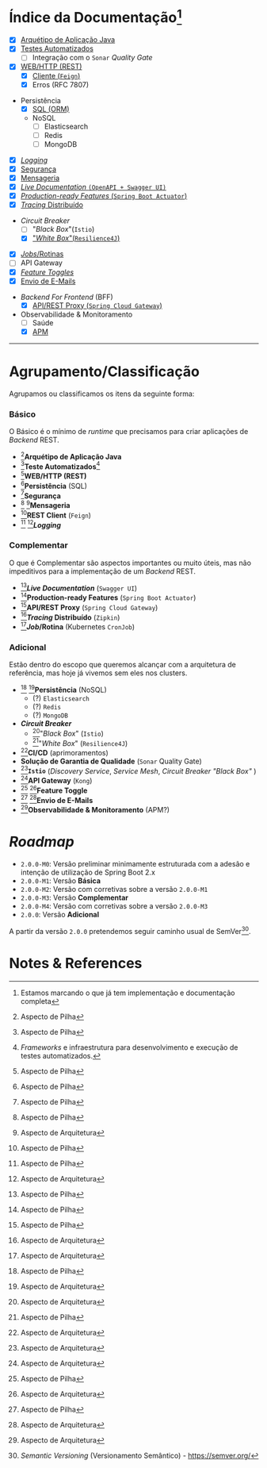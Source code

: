 # Índice da Documentação[^todo]

- [x] [Arquétipo de Aplicação Java](ARQUETIPO.md)
- [x] [Testes Automatizados](TESTES.md)
  - [ ] Integração com o `Sonar` _Quality Gate_
- [x] [WEB/HTTP (REST)](REST.md)
  - [x] [Cliente (`Feign`)](RESTCLIENT.md)
  - [x] Erros (RFC 7807)
- Persistência
  - [x] [SQL (ORM)](PERSISTENCIA-SQL.md)
  - NoSQL
    - [ ] Elasticsearch
    - [ ] Redis
    - [ ] MongoDB
- [x] [_Logging_](LOGS.md)
- [x] [Segurança](SEGURANCA.md)
- [x] [Mensageria](MENSAGERIA.md)
- [x] [_Live Documentation_ `(OpenAPI + Swagger UI)`](SWAGGER-UI.md)
- [x] [_Production-ready Features_ (`Spring Boot Actuator`)](ACTUATOR.md)
- [x] [_Tracing_ Distribuído](TRACING-DISTRIBUIDO.md)
- _Circuit Breaker_
  - [ ] "_Black Box_"(`Istio`)
  - [x] ["_White Box_"(`Resilience4J`)](./RESILIENCE4J.md)
- [x] [_Jobs_/Rotinas](JOBS.md)
- [ ] API Gateway
- [x] [_Feature Toggles_](FEATURE-TOGGLES.md)
- [x] [Envio de E-Mails](./EMAIL.md)
- _Backend For Frontend_ (BFF)
  - [x] [API/REST Proxy (`Spring Cloud Gateway`)](./API-ROUTER.md)
- Observabilidade & Monitoramento
  - [ ] Saúde
  - [x] [APM](./APM.md)

---

# Agrupamento/Classificação

Agrupamos ou classificamos os itens da seguinte forma:

### Básico

O Básico é o mínimo de _runtime_ que precisamos para criar aplicações de _Backend_ REST.

- [^aspecto-pilha]**Arquétipo de Aplicação Java**
- [^aspecto-pilha]**Teste Automatizados**[^testes]
- [^aspecto-pilha]**WEB/HTTP (REST)**
- [^aspecto-pilha]**Persistência** (SQL)
- [^aspecto-pilha]**Segurança**
- [^aspecto-pilha] [^aspecto-arq]**Mensageria**
- [^aspecto-pilha]**REST Client** (`Feign`)
- [^aspecto-pilha] [^aspecto-arq]**_Logging_**

### Complementar

O que é Complementar são aspectos importantes ou muito úteis, mas não impeditivos para a implementação de um _Backend_ REST.

- [^aspecto-pilha]**_Live Documentation_** (`Swagger UI`)
- [^aspecto-pilha]**Production-ready Features** (`Spring Boot Actuator`)
- [^aspecto-pilha]**API/REST Proxy** (`Spring Cloud Gateway`)
- [^aspecto-arq]**_Tracing_ Distribuído** (`Zipkin`)
- [^aspecto-arq]**_Job_/Rotina** (Kubernetes `CronJob`)

### Adicional

Estão dentro do escopo que queremos alcançar com a arquitetura de referência, mas hoje já vivemos sem eles nos clusters.

- [^aspecto-pilha] [^aspecto-arq]**Persistência** (NoSQL)
  - (?) `Elasticsearch`
  - (?) `Redis`
  - (?) `MongoDB`
- **_Circuit Breaker_**
  - [^aspecto-arq]"_Black Box_" (`Istio`)
  - [^aspecto-pilha]"_White Box_" (`Resilience4J`)
- [^aspecto-arq]**CI/CD** (aprimoramentos)
- **Solução de Garantia de Qualidade** (`Sonar` Quality Gate)
- [^aspecto-arq]**`Istio`** (_Discovery Service_, _Service Mesh_, _Circuit Breaker "Black Box"_ )
- [^aspecto-arq]**API Gateway** (`Kong`)
- [^aspecto-pilha] [^aspecto-arq]**Feature Toggle**
- [^aspecto-pilha] [^aspecto-arq]**Envio de E-Mails**
- [^aspecto-arq]**Observabilidade & Monitoramento** (APM?)

# _Roadmap_

- `2.0.0-M0`: Versão preliminar minimamente estruturada com a adesão e intenção de utilização de Spring Boot 2.x
- `2.0.0-M1`: Versão **Básica**
- `2.0.0-M2`: Versão com corretivas sobre a versão `2.0.0-M1`
- `2.0.0-M3`: Versão **Complementar**
- `2.0.0-M4`: Versão com corretivas sobre a versão `2.0.0-M3`
- `2.0.0`: Versão **Adicional**

A partir da versão `2.0.0` pretendemos seguir caminho usual de SemVer[^semver].

# Notes & References

[^todo]: Estamos marcando o que já tem implementação e documentação completa
[^contextos-de-endpoints]: `/rest`, `/feeds`, `refs`, `/diagnostics`, `/manager`
[^cobertura-existe-falta-extrair]: Já existe bateria de teste, falta coletar os valores
[^problem-spring-Web]: `org.zalando:problem-spring-web` https://github.com/zalando/problem-spring-web
[^doc-so-escrita]: Documentação apenas escrita, ainda não publicada
[^pipeline-cicd]: Impacto no Pipeline de desenvolvimento de aplicações. Isso normalmente envolve alterar o[ Pipeline de aplicações](https://xpto.com/cgs/DEVOPS/automations/gitlab-pipeline) ou [Chart `capes-aplic`](https://xpto.com/cgs/DEVOPS/helm/chart-capes-aplic)
[^testes]: _Frameworks_ e infraestrutura para desenvolvimento e execução de testes automatizados.
[^antes]: antes...
[^aspecto-arq]: Aspecto de Arquitetura
[^aspecto-pilha]: Aspecto de Pilha
[^cronjob-chart]: https://xpto.com/cgs/DEVOPS/helm/cronjob
[^semver]: _Semantic Versioning_ (Versionamento Semântico) - https://semver.org/
